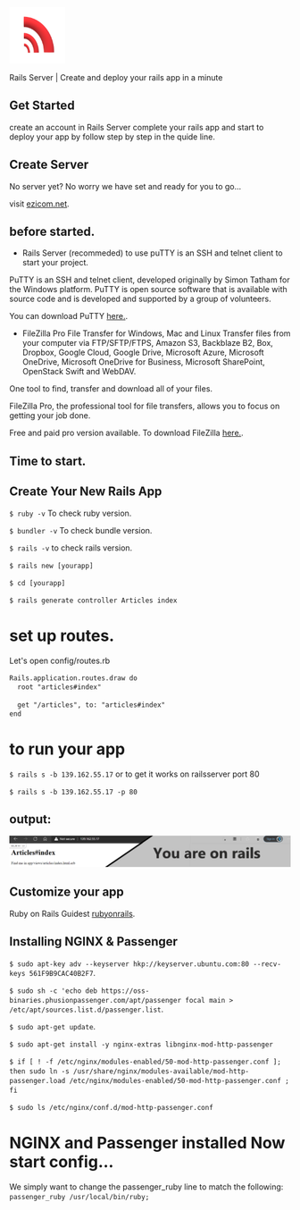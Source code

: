 <link rel="shortcut icon" type="image/x-icon" href="favicon.ico">
<img src="assets/logo/logo.png" width="100">

Rails Server | Create and deploy your rails app in a minute

## Get Started
create an account in Rails Server complete your rails app and start to deploy your app by follow step by step in the quide line.


## Create Server
No server yet? No worry we have set and ready for you to go...

visit [ezicom.net](http://ezicom.net/ "To get hosting server").

## before started.
* Rails Server (recommeded) to use puTTY is an SSH and telnet client to start your project.

PuTTY is an SSH and telnet client, developed originally by Simon Tatham for the Windows platform. PuTTY is open source software that is available with source code and is developed and supported by a group of volunteers.


You can download PuTTY [here.](https://www.putty.org/ "download PuTTY").

* FileZilla Pro File Transfer for Windows, Mac and Linux
Transfer files from your computer via FTP/SFTP/FTPS, Amazon S3, Backblaze B2,  Box, Dropbox,  Google Cloud, Google Drive, Microsoft Azure, Microsoft OneDrive, Microsoft OneDrive for Business, Microsoft SharePoint, OpenStack Swift and WebDAV.

One tool to find, transfer and download all of your files.

FileZilla Pro, the professional tool for file transfers, allows you to focus on getting your job done. 

Free and paid pro version available. To download FileZilla [here.](https://filezilla-project.org/filezilla_pro.php "download FileZilla").

## Time to start.
## Create Your New Rails App
`$ ruby -v` To check ruby version.
>
`$ bundler -v` To check bundle version.
>
`$ rails -v` to check rails version.
>
`$ rails new [yourapp]`
>
`$ cd [yourapp]`
>
`$ rails generate controller Articles index` 
# set up routes.
Let's open config/routes.rb
   
    Rails.application.routes.draw do
      root "articles#index"

      get "/articles", to: "articles#index"
    end
 
# to run your app
>
`$ rails s -b 139.162.55.17`
or to get it works on railsserver port 80
>
`$ rails s -b 139.162.55.17 -p 80`
>

## output:

![Here Your Output App](/assets/images/railsserver_started.png  "You are on Rails")

## Customize your app
Ruby on Rails Guidest [rubyonrails](https://guides.rubyonrails.org/ "go to rubyonrails").
## Installing NGINX & Passenger
`$ sudo apt-key adv --keyserver hkp://keyserver.ubuntu.com:80 --recv-keys 561F9B9CAC40B2F7`.
>
`$ sudo sh -c 'echo deb https://oss-binaries.phusionpassenger.com/apt/passenger focal main > /etc/apt/sources.list.d/passenger.list`.
>
`$ sudo apt-get update`.
>
`$ sudo apt-get install -y nginx-extras libnginx-mod-http-passenger`
>
`$ if [ ! -f /etc/nginx/modules-enabled/50-mod-http-passenger.conf ]; then sudo ln -s /usr/share/nginx/modules-available/mod-http-passenger.load /etc/nginx/modules-enabled/50-mod-http-passenger.conf ; fi`
>
`$ sudo ls /etc/nginx/conf.d/mod-http-passenger.conf`

# NGINX and Passenger installed Now start config...
We simply want to change the passenger_ruby line to match the following:
`passenger_ruby /usr/local/bin/ruby;`
